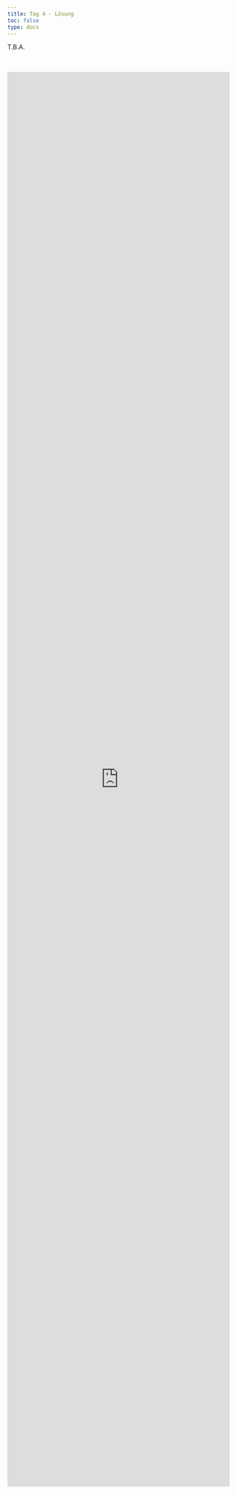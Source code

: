 ```yaml
---
title: Tag 4 - Lösung 
toc: false
type: docs
---
```


T.B.A.


<br>
<br>
<iframe 
    style="width: 100%; height: 80vh;" 
    src="https://lichess.org/study/embed/PrONOirR/4sSdqIej" 
    frameborder="0">
</iframe> 